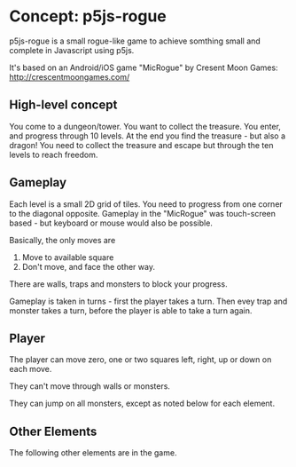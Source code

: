 # Concept: p5js-rogue

p5js-rogue is a small rogue-like game to achieve somthing small and complete
in Javascript using p5js.

It's based on an Android/iOS game "MicRogue" by Cresent Moon Games:
http://crescentmoongames.com/

## High-level concept

You come to a dungeon/tower. You want to collect the treasure.
You enter, and progress through 10 levels.
At the end you find the treasure - but also a dragon!
You need to collect the treasure and escape but through the ten
levels to reach freedom.

## Gameplay

Each level is a small 2D grid of tiles.
You need to progress from one corner to the diagonal opposite.
Gameplay in the "MicRogue" was touch-screen based - but
keyboard or mouse would also be possible.

Basically, the only moves are
 1) Move to available square
 2) Don't move, and face the other way.

There are walls, traps and monsters to block your progress.

Gameplay is taken in turns - first the player takes a turn.
Then evey trap and monster takes a turn, before the player
is able to take a turn again.

## Player

The player can move zero, one or two squares
left, right, up or down on each move.

They can't move through walls or monsters.

They can jump on all monsters, except as noted
below for each element.

## Other Elements

The following other elements are in the game.
